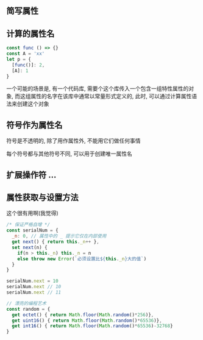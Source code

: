 
## 简写属性

## 计算的属性名

```js
const func () => {}
const A = 'xx'
let p = {
  [func()]: 2,
  [A]: 1
}
```

一个可能的场景是, 有一个代码库, 需要个这个库传入一个包含一组特性属性的对象, 而这组属性的名字在该库中通常以常量形式定义的,
此时, 可以通过计算属性语法来创建这个对象

## 符号作为属性名

符号是不透明的, 除了用作属性外, 不能用它们做任何事情

每个符号都与其他符号不同, 可以用于创建唯一属性名

## 扩展操作符 ...

## 属性获取与设置方法

这个很有用啊(我觉得)

```js
/* 保证严格自增 */
const serialNum = {
  _n: 0, // 属性中的 _ 提示它仅在内部使用
  get next() { return this._n++ },
  set next(n) {
    if(n > this._n) this._n = n
    else throw new Error(`必须设置比${this._n}大的值`)
  }
}

serialNum.next = 10
serialNum.next // 10
serialNum.next // 11
```

```js
// 漂亮的编程艺术
const random = {
  get octet() { return Math.floor(Math.random()*256)},
  get uint16() { return Math.floor(Math.random()*65536)},
  get int16() { return Math.floor(Math.random()*65536)-32768}
}

```



